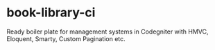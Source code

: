 # book-library-ci

Ready boiler plate for management systems in Codegniter with HMVC, Eloquent, Smarty, Custom Pagination etc.
